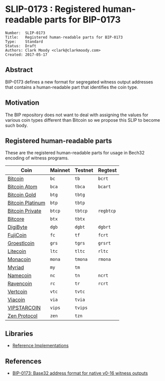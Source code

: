 # SLIP-0173 : Registered human-readable parts for BIP-0173

```
Number:  SLIP-0173
Title:   Registered human-readable parts for BIP-0173
Type:    Standard
Status:  Draft
Authors: Clark Moody <clark@clarkmoody.com>
Created: 2017-05-17
```

## Abstract

BIP-0173 defines a new format for segregated witness output addresses that contains a human-readable part that identifies the coin type.

## Motivation

The BIP repository does not want to deal with assigning the values for various coin types different than Bitcoin so we propose this SLIP to become such body.

## Registered human-readable parts

These are the registered human-readable parts for usage in Bech32 encoding of witness programs.

| Coin                                       | Mainnet | Testnet | Regtest   |
| ------------------------------------------ | ------- | ------- | --------- |
| [Bitcoin](https://bitcoin.org/)            | `bc`    | `tb`    | `bcrt`    |
| [Bitcoin Atom](https://bitcoinatom.io/)    | `bca`   | `tbca`  | `bcart`   |
| [Bitcoin Gold](https://bitcoingold.org/)   | `btg`   | `tbtg`  |           |
| [Bitcoin Platinum](https://btcplt.org/)    | `btp`   | `tbtp`  |           |
| [Bitcoin Private](https://btcprivate.org/) | `btcp`  | `tbtcp` | `regbtcp` |
| [Bitcore](https://bitcore.cc/)             | `btx`   | `tbtx`  |           |
| [DigiByte](https://www.digibyte.io/)       | `dgb`   | `dgbt`  | `dgbrt`   |
| [FujiCoin](http://www.fujicoin.org/)       | `fc`    | `tf`    | `fcrt`    |
| [Groestlcoin](https://groestlcoin.org/)    | `grs`   | `tgrs`  | `grsrt`   |
| [Litecoin](https://litecoin.org/)          | `ltc`   | `tltc`  | `rltc`    |
| [Monacoin](https://monacoin.org/)          | `mona`  | `tmona` | `rmona`   |
| [Myriad](https://myriadcoin.org/)          | `my`    | `tm`    |           |
| [Namecoin](https://www.namecoin.org/)      | `nc`    | `tn`    | `ncrt`    |
| [Ravencoin](https://ravencoin.org/)        | `rc`    | `tr`    | `rcrt`    |
| [Vertcoin](https://vertcoin.org/)          | `vtc`   | `tvtc`  |           |
| [Viacoin](https://viacoin.org/)            | `via`   | `tvia`  |           |
| [VIPSTARCOIN](https://www.vipstarcoin.jp/) | `vips`  | `tvips` |           |
| [Zen Protocol](https://zenprotocol.com/)   | `zen`   | `tzn`   |           |

## Libraries

* [Reference Implementations](https://github.com/sipa/bech32/tree/master/ref)

## References

* [BIP-0173: Base32 address format for native v0-16 witness outputs](https://github.com/bitcoin/bips/blob/master/bip-0173.mediawiki)
